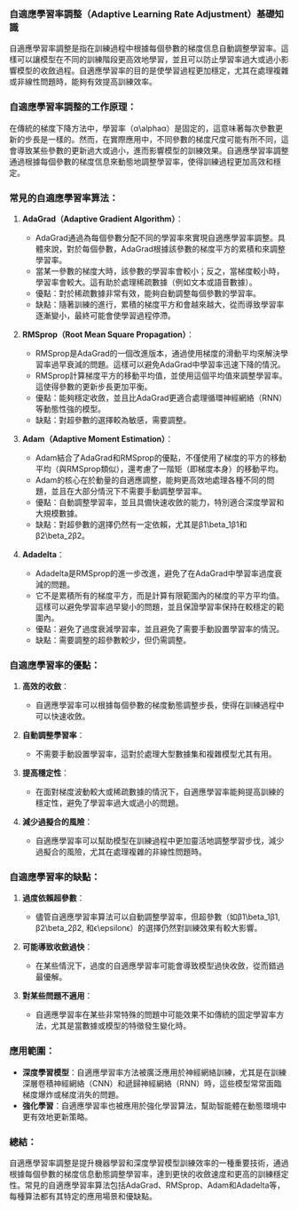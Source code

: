### **自適應學習率調整（Adaptive Learning Rate Adjustment）基礎知識**

自適應學習率調整是指在訓練過程中根據每個參數的梯度信息自動調整學習率。這樣可以讓模型在不同的訓練階段更高效地學習，並且可以防止學習率過大或過小影響模型的收斂過程。自適應學習率的目的是使學習過程更加穩定，尤其在處理複雜或非線性問題時，能夠有效提高訓練效率。

### **自適應學習率調整的工作原理：**

在傳統的梯度下降方法中，學習率（α\alphaα）是固定的，這意味著每次參數更新的步長是一樣的。然而，在實際應用中，不同參數的梯度尺度可能有所不同，這會導致某些參數的更新過大或過小，進而影響模型的訓練效果。自適應學習率調整通過根據每個參數的梯度信息來動態地調整學習率，使得訓練過程更加高效和穩定。

### **常見的自適應學習率算法：**

1. **AdaGrad（Adaptive Gradient Algorithm）**：
    
    - AdaGrad通過為每個參數分配不同的學習率來實現自適應學習率調整。具體來說，對於每個參數，AdaGrad根據該參數的梯度平方的累積和來調整學習率。
    - 當某一參數的梯度大時，該參數的學習率會較小；反之，當梯度較小時，學習率會較大。這有助於處理稀疏數據（例如文本或語音數據）。
    - 優點：對於稀疏數據非常有效，能夠自動調整每個參數的學習率。
    - 缺點：隨著訓練的進行，累積的梯度平方和會越來越大，從而導致學習率逐漸變小，最終可能會使學習過程停滯。
2. **RMSprop（Root Mean Square Propagation）**：
    
    - RMSprop是AdaGrad的一個改進版本，通過使用梯度的滑動平均來解決學習率過早衰減的問題。這樣可以避免AdaGrad中學習率迅速下降的情況。
    - RMSprop計算梯度平方的移動平均值，並使用這個平均值來調整學習率。這使得參數的更新步長更加平衡。
    - 優點：能夠穩定收斂，並且比AdaGrad更適合處理循環神經網絡（RNN）等動態性強的模型。
    - 缺點：對超參數的選擇較為敏感，需要調整。
3. **Adam（Adaptive Moment Estimation）**：
    
    - Adam結合了AdaGrad和RMSprop的優點，不僅使用了梯度的平方的移動平均（與RMSprop類似），還考慮了一階矩（即梯度本身）的移動平均。
    - Adam的核心在於動量的自適應調整，能夠更高效地處理各種不同的問題，並且在大部分情況下不需要手動調整學習率。
    - 優點：自動調整學習率，並且具備快速收斂的能力，特別適合深度學習和大規模數據。
    - 缺點：對超參數的選擇仍然有一定依賴，尤其是β1\beta_1β1​和β2\beta_2β2​。
4. **Adadelta**：
    
    - Adadelta是RMSprop的進一步改進，避免了在AdaGrad中學習率過度衰減的問題。
    - 它不是累積所有的梯度平方，而是計算有限範圍內的梯度的平方平均值。這樣可以避免學習率過早變小的問題，並且保證學習率保持在較穩定的範圍內。
    - 優點：避免了過度衰減學習率，並且避免了需要手動設置學習率的情況。
    - 缺點：需要調整的超參數較少，但仍需調整。

### **自適應學習率的優點：**

1. **高效的收斂**：
    
    - 自適應學習率可以根據每個參數的梯度動態調整步長，使得在訓練過程中可以快速收斂。
2. **自動調整學習率**：
    
    - 不需要手動設置學習率，這對於處理大型數據集和複雜模型尤其有用。
3. **提高穩定性**：
    
    - 在面對梯度波動較大或稀疏數據的情況下，自適應學習率能夠提高訓練的穩定性，避免了學習率過大或過小的問題。
4. **減少過擬合的風險**：
    
    - 自適應學習率可以幫助模型在訓練過程中更加靈活地調整學習步伐，減少過擬合的風險，尤其在處理複雜的非線性問題時。

### **自適應學習率的缺點：**

1. **過度依賴超參數**：
    
    - 儘管自適應學習率算法可以自動調整學習率，但超參數（如β1\beta_1β1​, β2\beta_2β2​, 和ϵ\epsilonϵ）的選擇仍然對訓練效果有較大影響。
2. **可能導致收斂過快**：
    
    - 在某些情況下，過度的自適應學習率可能會導致模型過快收斂，從而錯過最優解。
3. **對某些問題不適用**：
    
    - 自適應學習率在某些非常特殊的問題中可能效果不如傳統的固定學習率方法，尤其是當數據或模型的特徵發生變化時。

### **應用範圍：**

- **深度學習模型**：自適應學習率方法被廣泛應用於神經網絡訓練，尤其是在訓練深層卷積神經網絡（CNN）和遞歸神經網絡（RNN）時，這些模型常常面臨梯度爆炸或梯度消失的問題。
- **強化學習**：自適應學習率也被應用於強化學習算法，幫助智能體在動態環境中更有效地更新策略。

### **總結：**

自適應學習率調整是提升機器學習和深度學習模型訓練效率的一種重要技術，通過根據每個參數的梯度信息動態調整學習率，達到更快的收斂速度和更高的訓練穩定性。常見的自適應學習率算法包括AdaGrad、RMSprop、Adam和Adadelta等，每種算法都有其特定的應用場景和優缺點。